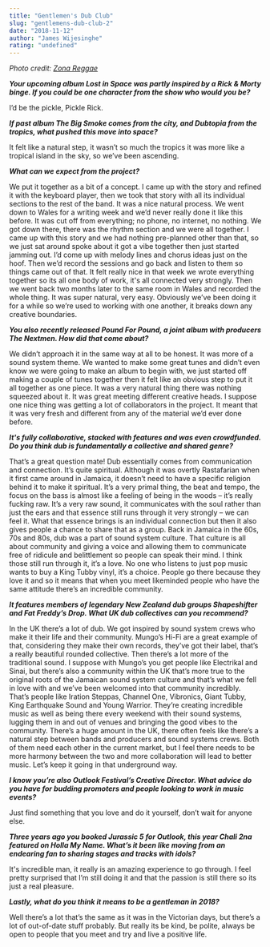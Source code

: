 ```yaml
---
title: "Gentlemen's Dub Club"
slug: "gentlemens-dub-club-2"
date: "2018-11-12"
author: "James Wijesinghe"
rating: "undefined"
---
```


_Photo credit: [Zona Reggae](http://www.zonareggae.ro/2012/01/gentlemans-dub-club-members-only/)_

_**Your upcoming album Lost in Space was partly inspired by a Rick & Morty binge. If you could be one character from the show who would you be?**_

I’d be the pickle, Pickle Rick.

_**If past album The Big Smoke comes from the city, and Dubtopia from the tropics, what pushed this move into space?**_

It felt like a natural step, it wasn’t so much the tropics it was more like a tropical island in the sky, so we’ve been ascending.

_**What can we expect from the project?**_

We put it together as a bit of a concept. I came up with the story and refined it with the keyboard player, then we took that story with all its individual sections to the rest of the band. It was a nice natural process. We went down to Wales for a writing week and we’d never really done it like this before. It was cut off from everything; no phone, no internet, no nothing. We got down there, there was the rhythm section and we were all together. I came up with this story and we had nothing pre-planned other than that, so we just sat around spoke about it got a vibe together then just started jamming out. I’d come up with melody lines and chorus ideas just on the hoof. Then we’d record the sessions and go back and listen to them so things came out of that. It felt really nice in that week we wrote everything together so its all one body of work, it's all connected very strongly. Then we went back two months later to the same room in Wales and recorded the whole thing. It was super natural, very easy. Obviously we’ve been doing it for a while so we’re used to working with one another, it breaks down any creative boundaries.

_**You also recently released Pound For Pound, a joint album with producers The Nextmen. How did that come about?**_

We didn’t approach it in the same way at all to be honest. It was more of a sound system theme. We wanted to make some great tunes and didn’t even know we were going to make an album to begin with, we just started off making a couple of tunes together then it felt like an obvious step to put it all together as one piece. It was a very natural thing there was nothing squeezed about it. It was great meeting different creative heads. I suppose one nice thing was getting a lot of collaborators in the project. It meant that it was very fresh and different from any of the material we’d ever done before.

_**It's fully collaborative, stacked with features and was even crowdfunded. Do you think dub is fundamentally a collective and shared genre?**_

That’s a great question mate! Dub essentially comes from communication and connection. It’s quite spiritual. Although it was overtly Rastafarian when it first came around in Jamaica, it doesn’t need to have a specific religion behind it to make it spiritual. It’s a very primal thing, the beat and tempo, the focus on the bass is almost like a feeling of being in the woods – it’s really fucking raw. It’s a very raw sound, it communicates with the soul rather than just the ears and that essence still runs through it very strongly – we can feel it. What that essence brings is an individual connection but then it also gives people a chance to share that as a group. Back in Jamaica in the 60s, 70s and 80s, dub was a part of sound system culture. That culture is all about community and giving a voice and allowing them to communicate free of ridicule and belittlement so people can speak their mind. I think those still run through it, it’s a love. No one who listens to just pop music wants to buy a King Tubby vinyl, it’s a choice. People go there because they love it and so it means that when you meet likeminded people who have the same attitude there’s an incredible community.

_**It features members of legendary New Zealand dub groups Shapeshifter and Fat Freddy’s Drop. What UK dub collectives can you recommend?**_

In the UK there’s a lot of dub. We got inspired by sound system crews who make it their life and their community. Mungo’s Hi-Fi are a great example of that, considering they make their own records, they’ve got their label, that’s a really beautiful rounded collective. Then there’s a lot more of the traditional sound. I suppose with Mungo’s you get people like Electrikal and Sinai, but there’s also a community within the UK that’s more true to the original roots of the Jamaican sound system culture and that’s what we fell in love with and we’ve been welcomed into that community incredibly. That’s people like Iration Steppas, Channel One, Vibronics, Giant Tubby, King Earthquake Sound and Young Warrior. They’re creating incredible music as well as being there every weekend with their sound systems, lugging them in and out of venues and bringing the good vibes to the community. There’s a huge amount in the UK, there often feels like there’s a natural step between bands and producers and sound systems crews. Both of them need each other in the current market, but I feel there needs to be more harmony between the two and more collaboration will lead to better music. Let’s keep it going in that underground way.

_**I know you’re also Outlook Festival’s Creative Director. What advice do you have for budding promoters and people looking to work in music events?**_

Just find something that you love and do it yourself, don’t wait for anyone else.

_**Three years ago you booked Jurassic 5 for Outlook, this year Chali 2na featured on Holla My Name. What’s it been like moving from an endearing fan to sharing stages and tracks with idols?**_

It's incredible man, it really is an amazing experience to go through. I feel pretty surprised that I’m still doing it and that the passion is still there so its just a real pleasure.

_**Lastly, what do you think it means to be a gentleman in 2018?**_

Well there’s a lot that’s the same as it was in the Victorian days, but there’s a lot of out-of-date stuff probably. But really its be kind, be polite, always be open to people that you meet and try and live a positive life.
